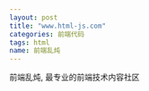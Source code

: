 ```yaml
---
layout: post
title: "www.html-js.com"
categories: 前端代码
tags: html
name: 前端乱炖
---
```

前端乱炖, 最专业的前端技术内容社区
<!--break-->
